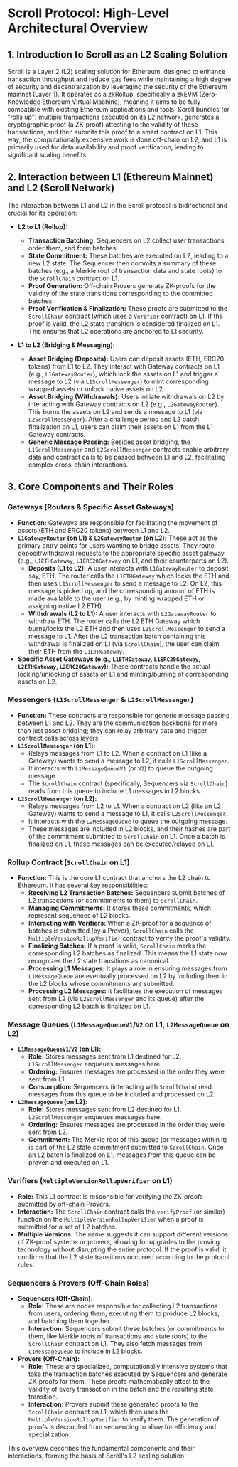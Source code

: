 # Scroll Protocol: High-Level Architectural Overview

## 1. Introduction to Scroll as an L2 Scaling Solution

Scroll is a Layer 2 (L2) scaling solution for Ethereum, designed to enhance transaction throughput and reduce gas fees while maintaining a high degree of security and decentralization by leveraging the security of the Ethereum mainnet (Layer 1). It operates as a zkRollup, specifically a zkEVM (Zero-Knowledge Ethereum Virtual Machine), meaning it aims to be fully compatible with existing Ethereum applications and tools. Scroll bundles (or "rolls up") multiple transactions executed on its L2 network, generates a cryptographic proof (a ZK-proof) attesting to the validity of these transactions, and then submits this proof to a smart contract on L1. This way, the computationally expensive work is done off-chain on L2, and L1 is primarily used for data availability and proof verification, leading to significant scaling benefits.

## 2. Interaction between L1 (Ethereum Mainnet) and L2 (Scroll Network)

The interaction between L1 and L2 in the Scroll protocol is bidirectional and crucial for its operation:

*   **L2 to L1 (Rollup):**
    *   **Transaction Batching:** Sequencers on L2 collect user transactions, order them, and form batches.
    *   **State Commitment:** These batches are executed on L2, leading to a new L2 state. The Sequencer then commits a summary of these batches (e.g., a Merkle root of transaction data and state roots) to the `ScrollChain` contract on L1.
    *   **Proof Generation:** Off-chain Provers generate ZK-proofs for the validity of the state transitions corresponding to the committed batches.
    *   **Proof Verification & Finalization:** These proofs are submitted to the `ScrollChain` contract (which uses a `Verifier` contract) on L1. If the proof is valid, the L2 state transition is considered finalized on L1. This ensures that L2 operations are anchored to L1 security.

*   **L1 to L2 (Bridging & Messaging):**
    *   **Asset Bridging (Deposits):** Users can deposit assets (ETH, ERC20 tokens) from L1 to L2. They interact with Gateway contracts on L1 (e.g., `L1GatewayRouter`), which lock the assets on L1 and trigger a message to L2 (via `L1ScrollMessenger`) to mint corresponding wrapped assets or unlock native assets on L2.
    *   **Asset Bridging (Withdrawals):** Users initiate withdrawals on L2 by interacting with Gateway contracts on L2 (e.g., `L2GatewayRouter`). This burns the assets on L2 and sends a message to L1 (via `L2ScrollMessenger`). After a challenge period and L2 batch finalization on L1, users can claim their assets on L1 from the L1 Gateway contracts.
    *   **Generic Message Passing:** Besides asset bridging, the `L1ScrollMessenger` and `L2ScrollMessenger` contracts enable arbitrary data and contract calls to be passed between L1 and L2, facilitating complex cross-chain interactions.

## 3. Core Components and Their Roles

### Gateways (Routers & Specific Asset Gateways)

*   **Function:** Gateways are responsible for facilitating the movement of assets (ETH and ERC20 tokens) between L1 and L2.
*   **`L1GatewayRouter` (on L1) & `L2GatewayRouter` (on L2):** These act as the primary entry points for users wanting to bridge assets. They route deposit/withdrawal requests to the appropriate specific asset gateway (e.g., `L1ETHGateway`, `L1ERC20Gateway` on L1, and their counterparts on L2).
    *   **Deposits (L1 to L2):** A user interacts with `L1GatewayRouter` to deposit, say, ETH. The router calls the `L1ETHGateway` which locks the ETH and then uses `L1ScrollMessenger` to send a message to L2. On L2, this message is picked up, and the corresponding amount of ETH is made available to the user (e.g., by minting wrapped ETH or assigning native L2 ETH).
    *   **Withdrawals (L2 to L1):** A user interacts with `L2GatewayRouter` to withdraw ETH. The router calls the L2 ETH Gateway which burns/locks the L2 ETH and then uses `L2ScrollMessenger` to send a message to L1. After the L2 transaction batch containing this withdrawal is finalized on L1 (via `ScrollChain`), the user can claim their ETH from the `L1ETHGateway`.
*   **Specific Asset Gateways (e.g., `L1ETHGateway`, `L1ERC20Gateway`, `L2ETHGateway`, `L2ERC20Gateway`):** These contracts handle the actual locking/unlocking of assets on L1 and minting/burning of corresponding assets on L2.

### Messengers (`L1ScrollMessenger` & `L2ScrollMessenger`)

*   **Function:** These contracts are responsible for generic message passing between L1 and L2. They are the communication backbone for more than just asset bridging; they can relay arbitrary data and trigger contract calls across layers.
*   **`L1ScrollMessenger` (on L1):**
    *   Relays messages from L1 to L2. When a contract on L1 (like a Gateway) wants to send a message to L2, it calls `L1ScrollMessenger`.
    *   It interacts with `L1MessageQueueV1` (or `V2`) to queue the outgoing message.
    *   The `ScrollChain` contract (specifically, Sequencers via `ScrollChain`) reads from this queue to include L1 messages in L2 blocks.
*   **`L2ScrollMessenger` (on L2):**
    *   Relays messages from L2 to L1. When a contract on L2 (like an L2 Gateway) wants to send a message to L1, it calls `L2ScrollMessenger`.
    *   It interacts with the `L2MessageQueue` to queue the outgoing message.
    *   These messages are included in L2 blocks, and their hashes are part of the commitment submitted to `ScrollChain` on L1. Once a batch is finalized on L1, these messages can be executed/relayed on L1.

### Rollup Contract (`ScrollChain` on L1)

*   **Function:** This is the core L1 contract that anchors the L2 chain to Ethereum. It has several key responsibilities:
    *   **Receiving L2 Transaction Batches:** Sequencers submit batches of L2 transactions (or commitments to them) to `ScrollChain`.
    *   **Managing Commitments:** It stores these commitments, which represent sequences of L2 blocks.
    *   **Interacting with Verifiers:** When a ZK-proof for a sequence of batches is submitted (by a Prover), `ScrollChain` calls the `MultipleVersionRollupVerifier` contract to verify the proof's validity.
    *   **Finalizing Batches:** If a proof is valid, `ScrollChain` marks the corresponding L2 batches as finalized. This means the L1 state now recognizes the L2 state transitions as canonical.
    *   **Processing L1 Messages:** It plays a role in ensuring messages from `L1MessageQueue` are eventually processed on L2 by including them in the L2 blocks whose commitments are submitted.
    *   **Processing L2 Messages:** It facilitates the execution of messages sent from L2 (via `L2ScrollMessenger` and its queue) after the corresponding L2 batch is finalized on L1.

### Message Queues (`L1MessageQueueV1`/`V2` on L1, `L2MessageQueue` on L2)

*   **`L1MessageQueueV1`/`V2` (on L1):**
    *   **Role:** Stores messages sent from L1 destined for L2. `L1ScrollMessenger` enqueues messages here.
    *   **Ordering:** Ensures messages are processed in the order they were sent from L1.
    *   **Consumption:** Sequencers (interacting with `ScrollChain`) read messages from this queue to be included and processed on L2.
*   **`L2MessageQueue` (on L2):**
    *   **Role:** Stores messages sent from L2 destined for L1. `L2ScrollMessenger` enqueues messages here.
    *   **Ordering:** Ensures messages are processed in the order they were sent from L2.
    *   **Commitment:** The Merkle root of this queue (or messages within it) is part of the L2 state commitment submitted to `ScrollChain`. Once an L2 batch is finalized on L1, messages from this queue can be proven and executed on L1.

### Verifiers (`MultipleVersionRollupVerifier` on L1)

*   **Role:** This L1 contract is responsible for verifying the ZK-proofs submitted by off-chain Provers.
*   **Interaction:** The `ScrollChain` contract calls the `verifyProof` (or similar) function on the `MultipleVersionRollupVerifier` when a proof is submitted for a set of L2 batches.
*   **Multiple Versions:** The name suggests it can support different versions of ZK-proof systems or provers, allowing for upgrades to the proving technology without disrupting the entire protocol. If the proof is valid, it confirms that the L2 state transitions occurred according to the protocol rules.

### Sequencers & Provers (Off-Chain Roles)

*   **Sequencers (Off-Chain):**
    *   **Role:** These are nodes responsible for collecting L2 transactions from users, ordering them, executing them to produce L2 blocks, and batching them together.
    *   **Interaction:** Sequencers submit these batches (or commitments to them, like Merkle roots of transactions and state roots) to the `ScrollChain` contract on L1. They also fetch messages from `L1MessageQueue` to include in L2 blocks.
*   **Provers (Off-Chain):**
    *   **Role:** These are specialized, computationally intensive systems that take the transaction batches executed by Sequencers and generate ZK-proofs for them. These proofs mathematically attest to the validity of every transaction in the batch and the resulting state transition.
    *   **Interaction:** Provers submit these generated proofs to the `ScrollChain` contract on L1, which then uses the `MultipleVersionRollupVerifier` to verify them. The generation of proofs is decoupled from sequencing to allow for efficiency and specialization.

This overview describes the fundamental components and their interactions, forming the basis of Scroll's L2 scaling solution.
